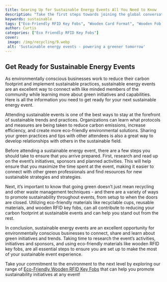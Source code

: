 ```yaml
---
title: Gearing Up for Sustainable Energy Events All You Need to Know
description: "Take the first steps towards joining the global conversation on sustainable energy with this insightful guide to events and conferences in the field Get the latest news research and approaches to responsible energy management"
keywords: sustainable
tags: ["Eco-Friendly RFID Key Fobs", "Wooden Card Format", "Wooden Fob Format", "Event Venues"]
author: Curtis
categories: ["Eco Friendly RFID Key Fobs"]
cover: 
 image: /img/recycling/9.webp
 alt: 'Sustainable energy events - powering a greener tomorrow'
---
```

## Get Ready for Sustainable Energy Events

As environmentally conscious businesses work to reduce their carbon footprint and implement sustainable practices, sustainable energy events are an excellent way to connect with like minded members of the community while learning more about green initiatives and capabilities. Here is all the information you need to get ready for your next sustainable energy event.

Attending sustainable events is one of the best ways to stay at the forefront of sustainable trends and practices. Organizations can learn what protocols and measures are being taken to reduce carbon emissions, increase efficiency, and create more eco-friendly environmental solutions. Sharing your green practices and tips with other attendees is also a great way to develop relationships with others in the sustainable field.

Before attending a sustainable energy event, there are a few steps you should take to ensure that you arrive prepared. First, research and read up on the event’s initiatives, sponsors and planned activities. This will help ensure that you maximize the time spent at the event, making it easier to connect with other green professionals and find resources for new sustainable strategies and strategies.

Next, it’s important to know that going green doesn’t just mean recycling and other waste management techniques - and there are a variety of ways to promote sustainability throughout events, from setup to when the doors are closed. Utilizing eco-friendly materials like recyclable cups, reusable materials, and wooden RFID key fobs, can all contribute to reducing your carbon footprint at sustainable events and can help you stand out from the rest. 

In conclusion, sustainable energy events are an excellent opportunity for environmentally conscious businesses to connect, share and learn about green initiatives and trends. Taking time to research the event’s activities, initiatives and sponsors, and using eco-friendly materials like wooden RFID key fobs, are all essential steps to ensure you are set up to make the most of your sustainable event experience. 

Take your commitment to the environment to the next level by exploring our range of [Eco-Friendly Wooden RFID Key Fobs](/eco-friendly-rfid-key-fobs) that can help you promote sustainability initiatives at any event!
